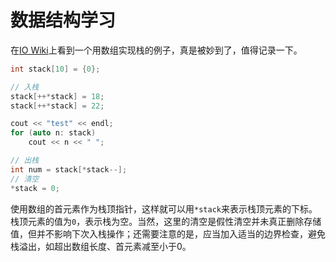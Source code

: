 # 数据结构学习

<!--more-->

在[IO Wiki](https://oi-wiki.org/ds/stack/)上看到一个用数组实现栈的例子，真是被妙到了，值得记录一下。
```c++
int stack[10] = {0};

// 入栈
stack[++*stack] = 18;
stack[++*stack] = 22;

cout << "test" << endl;
for (auto n: stack)
    cout << n << " ";

// 出栈
int num = stack[*stack--];
// 清空
*stack = 0;
```
使用数组的首元素作为栈顶指针，这样就可以用`*stack`来表示栈顶元素的下标。栈顶元素的值为`0`，表示栈为空。当然，这里的清空是假性清空并未真正删除存储值，但并不影响下次入栈操作；还需要注意的是，应当加入适当的边界检查，避免栈溢出，如超出数组长度、首元素减至小于0。

